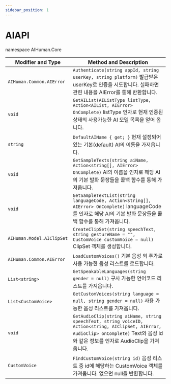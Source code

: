 ```yaml
---
sidebar_position: 1
---
```


# AIAPI

namespace AIHuman.Core

| Modifier and Type                | Method and Description                                       |
| -------------------------------- | ------------------------------------------------------------ |
| `AIHuman.Common.AIError`         | `Authenticate(string appId, string userKey, string platform)` 발급받은 userKey로 인증을 시도합니다. 실패하면 관련 내용을 AIError를 통해 반환합니다. |
| `void`                           | `GetAIList(AIListType listType, Action<AIList, AIError> OnComplete)` listType 인자로 현재 인증된 상태의 사용가능한 AI 모델 목록을 얻어 옵니다. |
| `string`                         | `DefaultAIName { get; }` 현재 설정되어 있는 기본(default) AI의 이름을 가져옵니다.  |
| `void`                           | `GetSampleTexts(string aiName, Action<string[], AIError> OnComplete)` AI의 이름을 인자로 해당 AI의 기본 발화 문장들을 콜백 함수를 통해 가져옵니다. |
| `void`                           | `GetSampleTextList(string languageCode, Action<string[], AIError> OnComplete)` languageCode를 인자로 해당 AI의 기본 발화 문장들을 콜백 함수를 통해 가져옵니다. |
| `AIHuman.Model.AIClipSet`        | `CreateClipSet(string speechText, string gestureName = "", CustomVoice customVoice = null)` ClipSet 객체를 생성합니다. |
| `AIHuman.Common.AIError`                          | `LoadCustomVoices()` 기본 음성 외 추가로 사용 가능한 음성 리스트를 로드합니다.  |
| `List<string>`            | `GetSpeakableLanguages(string gender = null)` 구사 가능한 언어코드 리스트를 가져옵니다. |
| `List<CustomVoice>`       | `GetCustomVoices(string language = null, string gender = null)` 사용 가능한 음성 리스트를 가져옵니다. |
| `void`                    | `GetAudioClip(string aiName, string speechText, string voiceID, Action<string, AIClipSet, AIError, AudioClip> onComplete)` Text와 음성 id와 같은 정보를 인자로 AudioClip을 가져옵니다. |
| `CustomVoice`                   | `FindCustomVoice(string id)` 음성 리스트 중 id에 해당하는 CustomVoice 객체를 가져옵니다. 없으면 null을 반환합니다. |
